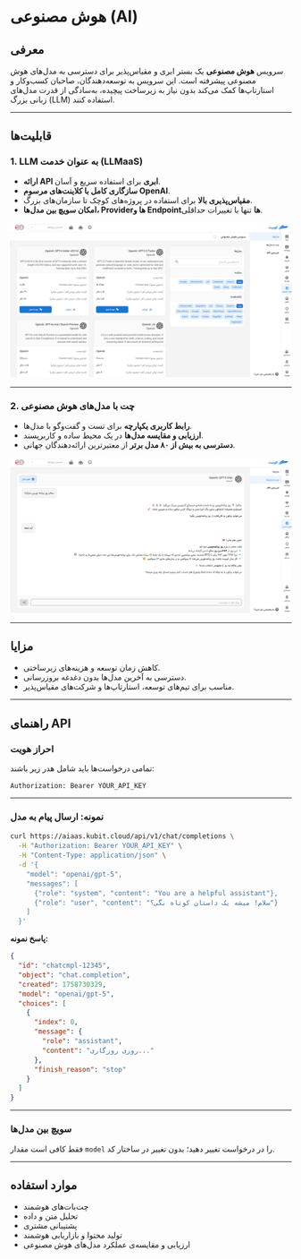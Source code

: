 # هوش مصنوعی (AI)

## معرفی

سرویس **هوش مصنوعی** یک بستر ابری و مقیاس‌پذیر برای دسترسی به مدل‌های هوش مصنوعی پیشرفته است. این سرویس به توسعه‌دهندگان، صاحبان کسب‌وکار و استارتاپ‌ها کمک می‌کند بدون نیاز به زیرساخت پیچیده، به‌سادگی از قدرت مدل‌های زبانی بزرگ (LLM) استفاده کنند.

---

## قابلیت‌ها

### 1. LLM به عنوان خدمت (LLMaaS)

- **ارائه API ابری** برای استفاده سریع و آسان.
- **سازگاری کامل با کلاینت‌های مرسوم OpenAI**.
- **مقیاس‌پذیری بالا** برای استفاده در پروژه‌های کوچک تا سازمان‌های بزرگ.
- **امکان سویچ بین مدل‌ها، Providerها و Endpointها** تنها با تغییرات حداقلی.

![AI: Models](img/models.png)

---

### 2. چت با مدل‌های هوش مصنوعی

- **رابط کاربری یکپارچه** برای تست و گفت‌وگو با مدل‌ها.
- **ارزیابی و مقایسه مدل‌ها** در یک محیط ساده و کاربرپسند.
- **دسترسی به بیش از ۸۰ مدل برتر** از معتبرترین ارائه‌دهندگان جهانی.

![AI: Chat](img/chat.png)

---

## مزایا

- کاهش زمان توسعه و هزینه‌های زیرساختی.
- دسترسی به آخرین مدل‌ها بدون دغدغه بروزرسانی.
- مناسب برای تیم‌های توسعه، استارتاپ‌ها و شرکت‌های مقیاس‌پذیر.

---

## راهنمای API

### احراز هویت

تمامی درخواست‌ها باید شامل هدر زیر باشند:

```http
Authorization: Bearer YOUR_API_KEY
```

---

### نمونه: ارسال پیام به مدل

```bash
curl https://aiaas.kubit.cloud/api/v1/chat/completions \
  -H "Authorization: Bearer YOUR_API_KEY" \
  -H "Content-Type: application/json" \
  -d '{
    "model": "openai/gpt-5",
    "messages": [
      {"role": "system", "content": "You are a helpful assistant"},
      {"role": "user", "content": "سلام! میشه یک داستان کوتاه بگی؟"}
    ]
  }'
```

**پاسخ نمونه:**

```json
{
  "id": "chatcmpl-12345",
  "object": "chat.completion",
  "created": 1758730329,
  "model": "openai/gpt-5",
  "choices": [
    {
      "index": 0,
      "message": {
        "role": "assistant",
        "content": "روزی روزگاری..."
      },
      "finish_reason": "stop"
    }
  ]
}
```

---

### سویچ بین مدل‌ها

فقط کافی است مقدار `model` را در درخواست تغییر دهید؛ بدون تغییر در ساختار کد.

---

## موارد استفاده

- چت‌بات‌های هوشمند
- تحلیل متن و داده
- پشتیبانی مشتری
- تولید محتوا و بازاریابی هوشمند
- ارزیابی و مقایسه‌ی عملکرد مدل‌های هوش مصنوعی
